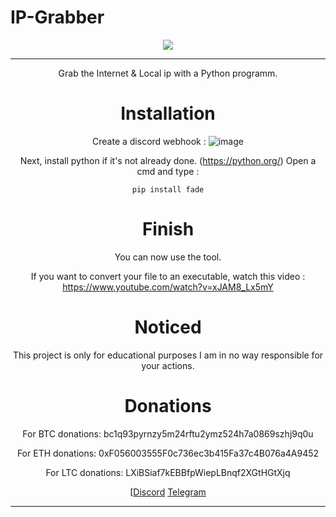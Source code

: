 # IP-Grabber
<div align="center">
<div align="center">
<img src="https://media.discordapp.net/attachments/1090283036324671598/1146408783342469130/254417719-c0e5dae7-353b-42e9-b95e-3b5a7f6f393c.png">
<hr>
Grab the  Internet &amp; Local ip with a Python programm.

# Installation

Create a discord webhook : 
![image](https://github.com/ttameo/IP-Grabber/assets/113922183/50b11c8f-8fd3-41b3-aebe-ae125ba50d29)

Next, install python if it's not already done. (https://python.org/)
Open a cmd and type :
```
pip install fade
```

# Finish 
You can now use the tool.

If you want to convert your file to an executable, watch this video :
https://www.youtube.com/watch?v=xJAM8_Lx5mY

# Noticed
This project is only for educational purposes I am in no way responsible for your actions.

# Donations
For BTC donations: bc1q93pyrnzy5m24rftu2ymz524h7a0869szhj9q0u

For ETH donations: 0xF056003555F0c736ec3b415Fa37c4B076a4A9452

For LTC donations: LXiBSiaf7kEBBfpWiepLBnqf2XGtHGtXjq

[[Discord](https://discord.gg/mCxeF7RNMx)
[Telegram](https://t.me/TSH0P)
 </div><hr>
